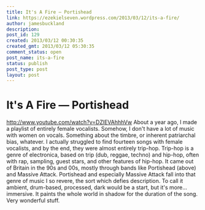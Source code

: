 ```yaml
---
title: It's A Fire — Portishead
link: https://ezekielseven.wordpress.com/2013/03/12/its-a-fire/
author: jamesbuckland
description: 
post_id: 129
created: 2013/03/12 00:30:35
created_gmt: 2013/03/12 05:30:35
comment_status: open
post_name: its-a-fire
status: publish
post_type: post
layout: post
---
```


# It's A Fire — Portishead

http://www.youtube.com/watch?v=DZlEVAhhhVw About a year ago, I made a playlist of entirely female vocalists. Somehow, I don't have a lot of music with women on vocals. Something about the timbre, or inherent patriarchal bias, whatever. I actually struggled to find fourteen songs with female vocalists, and by the end, they were almost entirely trip-hop. Trip-hop is a genre of electronica, based on trip (dub, reggae, techno) and hip-hop, often with rap, sampling, guest stars, and other features of hip-hop. It came out of Britain in the 90s and 00s, mostly through bands like Portishead (above) and Massive Attack. Portishead and especially Massive Attack fall into that genre of music I so revere, the sort which defies description. To call it ambient, drum-based, processed, dark would be a start, but it's more... immersive. It paints the whole world in shadow for the duration of the song. Very wonderful stuff.